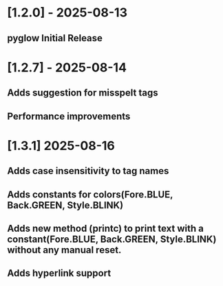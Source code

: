 # [1.2.0] - 2025-08-13

## pyglow Initial Release

# [1.2.7] - 2025-08-14

## Adds suggestion for misspelt tags

## Performance improvements

# [1.3.1] 2025-08-16

## Adds case insensitivity to tag names

## Adds constants for colors(Fore.BLUE, Back.GREEN, Style.BLINK)

## Adds new method (printc) to print text with a constant(Fore.BLUE, Back.GREEN, Style.BLINK) without any manual reset.

## Adds hyperlink support